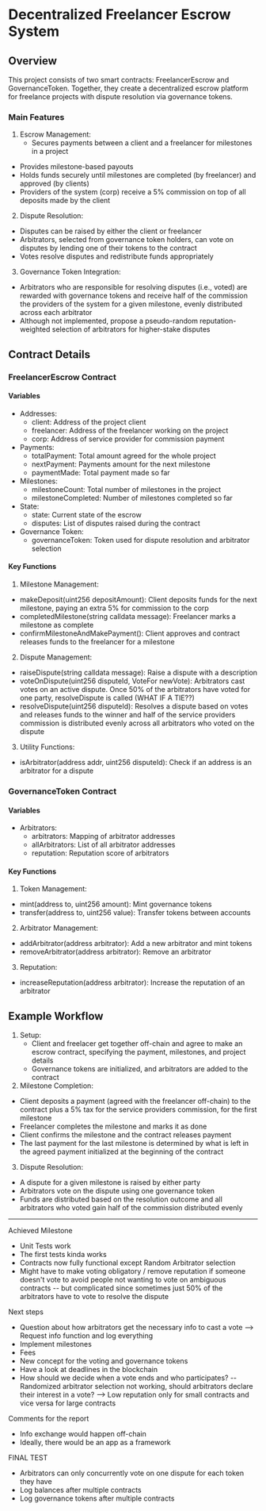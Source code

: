 # Decentralized Freelancer Escrow System
## Overview

This project consists of two smart contracts: FreelancerEscrow and GovernanceToken. Together, they create a decentralized escrow platform for freelance projects with dispute resolution via governance tokens.

### Main Features
1. Escrow Management:
   * Secures payments between a client and a freelancer for milestones in a project
  * Provides milestone-based payouts
  * Holds funds securely until milestones are completed (by freelancer) and approved (by clients)
  * Providers of the system (corp) receive a 5% commission on top of all deposits made by the client 
2. Dispute Resolution:
  * Disputes can be raised by either the client or freelancer
  * Arbitrators, selected from governance token holders, can vote on disputes by lending one of their tokens to the contract
  * Votes resolve disputes and redistribute funds appropriately
3. Governance Token Integration:
  * Arbitrators who are responsible for resolving disputes (i.e., voted) are rewarded with governance tokens and receive half of the commission the providers of the system for a given milestone, evenly distributed across each arbitrator
  * Although not implemented, propose a pseudo-random reputation-weighted selection of arbitrators for higher-stake disputes

## Contract Details
### FreelancerEscrow Contract
#### Variables
* Addresses:
  * client: Address of the project client
  * freelancer: Address of the freelancer working on the project
  * corp: Address of service provider for commission payment
* Payments:
  * totalPayment: Total amount agreed for the whole project
  * nextPayment: Payments amount for the next milestone
  * paymentMade: Total payment made so far
* Milestones:
  * milestoneCount: Total number of milestones in the project
  * milestoneCompleted: Number of milestones completed so far
* State:
  * state: Current state of the escrow
  * disputes: List of disputes raised during the contract
* Governance Token:
  * governanceToken: Token used for dispute resolution and arbitrator selection
#### Key Functions
1. Milestone Management:
  * makeDeposit(uint256 depositAmount): Client deposits funds for the next milestone, paying an extra 5% for commission to the corp
  * completedMilestone(string calldata message): Freelancer marks a milestone as complete
  * confirmMilestoneAndMakePayment(): Client approves and contract releases funds to the freelancer for a milestone
2. Dispute Management:
  * raiseDispute(string calldata message): Raise a dispute with a description
  * voteOnDispute(uint256 disputeId, VoteFor newVote): Arbitrators cast votes on an active dispute. Once 50% of the arbitrators have voted for one party, resolveDispute is called (WHAT IF A TIE??)
  * resolveDispute(uint256 disputeId): Resolves a dispute based on votes and releases funds to the winner and half of the service providers commission is distributed evenly across all arbitrators who voted on the dispute
3. Utility Functions:
  * isArbitrator(address addr, uint256 disputeId): Check if an address is an arbitrator for a dispute

### GovernanceToken Contract
#### Variables
* Arbitrators:
  * arbitrators: Mapping of arbitrator addresses
  * allArbitrators: List of all arbitrator addresses
  * reputation: Reputation score of arbitrators

#### Key Functions
1. Token Management:
  * mint(address to, uint256 amount): Mint governance tokens
  * transfer(address to, uint256 value): Transfer tokens between accounts
2. Arbitrator Management:
  * addArbitrator(address arbitrator): Add a new arbitrator and mint tokens
  * removeArbitrator(address arbitrator): Remove an arbitrator
3. Reputation:
  * increaseReputation(address arbitrator): Increase the reputation of an arbitrator


## Example Workflow
1. Setup:
   * Client and freelacer get together off-chain and agree to make an escrow contract, specifying the payment, milestones, and project details
   * Governance tokens are initialized, and arbitrators are added to the contract
2. Milestone Completion:
  * Client deposits a payment (agreed with the freelancer off-chain) to the contract plus a 5% tax for the service providers commission, for the first milestone
  * Freelancer completes the milestone and marks it as done
  * Client confirms the milestone and the contract releases payment
  * The last payment for the last milestone is determined by what is left in the agreed payment initialized at the beginning of the contract
3. Dispute Resolution:
  * A dispute for a given milestone is raised by either party
  * Arbitrators vote on the dispute using one governance token
  * Funds are distributed based on the resolution outcome and all arbitrators who voted gain half of the commission distributed evenly


-------------------------------------------------------------------------------------
Achieved Milestone
* Unit Tests work
* The first tests kinda works
* Contracts now fully functional except Random Arbitrator selection
* Might have to make voting obligatory / remove reputation if someone doesn't vote to avoid people not wanting to vote on ambiguous contracts -- but complicated since sometimes just 50% of the arbitrators have to vote to resolve the dispute


Next steps
* Question about how arbitrators get the necessary info to cast a vote --> Request info function and log everything
* Implement milestones
* Fees
* New concept for the voting and governance tokens
* Have a look at deadlines in the blockchain
* How should we decide when a vote ends and who participates? -- Randomized arbitrator selection not working, should arbitrators declare their interest in a vote? --> Low reputation only for small contracts and vice versa for large contracts


Comments for the report
+ Info exchange would happen off-chain
+ Ideally, there would be an app as a framework


FINAL TEST
+  Arbitrators can only concurrently vote on one dispute for each token they have
+  Log balances after multiple contracts
+  Log governance tokens after multiple contracts
